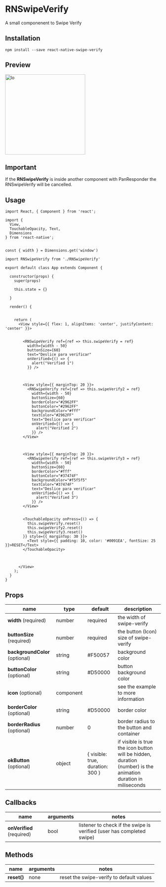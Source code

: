 RNSwipeVerify
=========

A small componenent to Swipe Verify

## Installation

  `npm install --save react-native-swipe-verify`

## Preview


<img width="259" alt="lo" src="https://user-images.githubusercontent.com/15864336/48955616-ba636900-ef1c-11e8-915b-5fa53939ffb3.png"> 


## Important
If the **RNSwipeVerify** is inside another component with PanResponder the  RNSwipeVerify will be cancelled.


## Usage


```JSX
import React, { Component } from 'react';

import {
  View,
  TouchableOpacity, Text,
  Dimensions
} from 'react-native';


const { width } = Dimensions.get('window')

import RNSwipeVerify from './RNSwipeVerify'

export default class App extends Component {

  constructor(props) {
    super(props)

    this.state = {}

  }

  render() {


    return (
      <View style={{ flex: 1, alignItems: 'center', justifyContent: 'center' }}>


        <RNSwipeVerify ref={ref => this.swipeVerify = ref}
          width={width - 50}
          buttonSize={60}
          text="Deslice para verificar"
          onVerified={() => {
            alert("Verified 1")
          }} />



        <View style={{ marginTop: 20 }}>
          <RNSwipeVerify ref={ref => this.swipeVerify2 = ref}
            width={width - 50}
            buttonSize={60}
            borderColor="#2962FF"
            buttonColor="#2962FF"
            backgroundColor="#fff"
            textColor="#2962FF"
            text="Deslice para verificar"
            onVerified={() => {
              alert("Verified 2")
            }} />
        </View>



        <View style={{ marginTop: 20 }}>
          <RNSwipeVerify ref={ref => this.swipeVerify3 = ref}
            width={width - 50}
            buttonSize={60}
            borderColor="#fff"
            buttonColor="#37474F"
            backgroundColor="#f5f5f5"
            textColor="#37474F"
            text="Deslice para verificar"
            onVerified={() => {
              alert("Verified 3")
            }} />
        </View>


        <TouchableOpacity onPress={() => {
          this.swipeVerify.reset()
          this.swipeVerify2.reset()
          this.swipeVerify3.reset()
        }} style={{ marginTop: 30 }}>
          <Text style={{ padding: 10, color: '#0091EA', fontSize: 25 }}>RESET</Text>
        </TouchableOpacity>



      </View>
    );
  }
}
```


## Props
| name | type | default | description |
| --- | --- | --- | --- |
| **width** (required) | number | required | the width of swipe-verify |
| **buttonSize** (required) | number | required | the button (Icon) size of swipe-verify |
| **backgroundColor** (optional) | string | #F50057 | background color |
| **buttonColor** (optional) | string | #D50000 | button background color |
| **icon** (optional) | component |  | see the example to more information |
| **borderColor** (optional) | string | #D50000 | border color |
| **borderRadius** (optional) | number | 0 | border radius to the button and container |
| **okButton** (optional) | object | { visible: true, duration: 300 } | if  visible is true the icon button will be hidden, duration (number) is the animation duration in miliseconds |



## Callbacks

| name | arguments | notes |
| --- | --- | --- |
| **onVerified** (required) | bool | listener to check if the swipe is verified (user has completed swipe) |



## Methods

| name | arguments | notes |
| --- | --- | --- |
| **reset()** | none | reset the swipe-verify to default values |